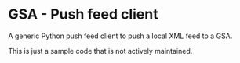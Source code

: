 # GSA - Push feed client

A generic Python push feed client to push a local XML feed to a GSA.

This is just a sample code that is not actively maintained.
